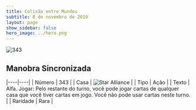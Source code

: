 ```yaml
---
title: Colisão entre Mundos
subtitle: 8 de novembro de 2019
layout: page
show_sidebar: false
hero_image: ../hero.png
---
```


![343](https://cdn.keyforgegame.com/media/card_front/pt/452_343_J5GRHJCCC3QM_pt.png)

## Manobra Sincronizada

|----|----|
| Número | 343 |
| Casa | ![Star Alliance](https://archonarcana.com/images/thumb/7/7d/Star_Alliance.png/22px-Star_Alliance.png "Aliança Estelar") |
| Tipo | Ação |
| Texto | Alfa. Jogar: Pelo restante do turno, você pode jogar cartas de qualquer casa que você tiver cartas em jogo. Você não pode usar cartas neste turno. |
| Raridade | Rara |
